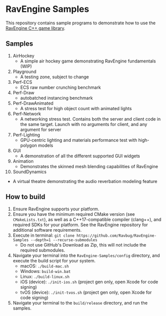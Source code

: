 # RavEngine Samples

This repository contains sample programs to demonstrate how to use the [RavEngine C++ game library](https://github.com/Ravbug/RavEngine).

## Samples
1. AirHockey
   - A simple air hockey game demonstrating RavEngine fundamentals (WIP)
2. Playground
   - A testing zone, subject to change
3. Perf-ECS
   - ECS raw number crunching benchmark
4. Perf-Draw
   - autobatched instancing benchmark
5. Perf-DrawAnimated
   - A stress test for high object count with animated lights
6. Perf-Network
   - A networking stress test. Contains both the server and client code in the same target. Launch with no arguments for client, and any argument for server
7. Perf-Lighting
   - GPU-centric lighting and materials performance test with high-polygon models
8. GUI
   - A demonstration of all the different supported GUI widgets
9. Animation
   - Demonstrates the skinned mesh blending capabilities of RavEngine
10. SoundDynamics
   - A virtual theatre demonstrating the audio reverbation modeling feature 

## How to build
1. Ensure RavEngine supports your platform.
2. Ensure you have the minimum required CMake version (see `CMakeLists.txt`), as well as a C++17-compatible compiler (clang++), and required SDKs for your platform. See the RavEngine repository for additional software requirements.  
3. Execute in terminal: `git clone https://github.com/Ravbug/RavEngine-Samples --depth=1 --recurse-submodules` 
   - Do not use GitHub's Download as Zip, this will not include the required submodules.
4. Navigate your terminal into the `RavEngine-Samples/config` directory, and execute the build script for your system.
   - macOS: `./build-mac.sh`
   - Windows: `build-win.bat`
   - Linux: `./build-linux.sh`
   - iOS (device): `./init-ios.sh`   (project gen only, open Xcode for code signing)
   - tvOS (device): `./init-tvos.sh` (project gen only, open Xcode for code signing)
5. Navigate your terminal to the `build/release` directory, and run the samples.
